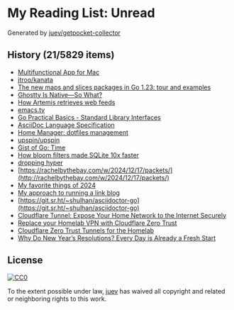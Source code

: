 # My Reading List: Unread

Generated by [juev/getpocket-collector](https://github.com/juev/getpocket-collector)

## History (21/5829 items)

- [Multifunctional App for Mac](https://app1piece.com/)
- [jtroo/kanata](https://github.com/jtroo/kanata)
- [The new maps and slices packages in Go 1.23: tour and examples](https://dolthub.com/blog/2024-12-20-collection-functions-in-go-1-23/)
- [Ghostty Is Native—So What?](https://gpanders.com/blog/ghostty-is-native-so-what/)
- [How Artemis retrieves web feeds](https://jamesg.blog/2024/12/21/how-artemis-retrieves-web-feeds/)
- [emacs.tv](http://emacs.tv)
- [Go Practical Basics - Standard Library Interfaces](https://tomjowitt.com/posts/go-standard-library-interfaces/)
- [AsciiDoc Language Specification](https://batsov.com/articles/2024/02/22/asciidoc-language-specification/)
- [Home Manager: dotfiles management](https://gvolpe.com/blog/home-manager-dotfiles-management/)
- [upspin/upspin](https://github.com/upspin/upspin)
- [Gist of Go: Time](https://antonz.org/go-concurrency/time/)
- [How bloom filters made SQLite 10x faster](https://avi.im/blag/2024/sqlite-past-present-future/)
- [dropping hyper](https://daniel.haxx.se/blog/2024/12/21/dropping-hyper/)
- [https://rachelbythebay.com/w/2024/12/17/packets/](http://rachelbythebay.com/w/2024/12/17/packets/)
- [My favorite things of 2024](https://arne.me/blog/favorites-2024)
- [My approach to running a link blog](https://simonwillison.net/2024/Dec/22/link-blog/)
- [https://git.sr.ht/~shulhan/asciidoctor-go](https://git.sr.ht/~shulhan/asciidoctor-go)
- [Cloudflare Tunnel: Expose Your Home Network to the Internet Securely](https://theitbros.com/cloudflare-tunnel/)
- [Replace your Homelab VPN with Cloudflare Zero Trust](https://medium.com/@sirkirby/replace-your-homelab-vpn-with-cloudflare-zero-trust-8416a1d7045e)
- [Cloudflare Zero Trust Tunnels for the Homelab](https://tsmith.co/2023/cloudflare-zero-trust-tunnels-for-the-homelab/)
- [Why Do New Year’s Resolutions? Every Day is Already a Fresh Start](https://ellanew.com/ptpl/136-2024.52-no-new-year-resolutions-each-day-a-fresh-start)

## License

[![CC0](https://mirrors.creativecommons.org/presskit/buttons/88x31/svg/cc-zero.svg)](https://creativecommons.org/publicdomain/zero/1.0/)

To the extent possible under law, [juev](https://github.com/juev) has waived all copyright and related or neighboring rights to this work.
